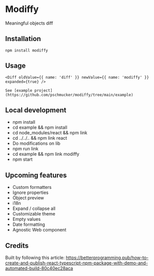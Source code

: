 # Modiffy

Meaningful objects diff


## Installation
```
npm install modiffy
```


## Usage
```
<Diff oldValue={{ name: 'diff' }} newValue={{ name: 'modiffy' }} expanded={true} />

See [example project](https://github.com/pschmucker/modiffy/tree/main/example)
```


## Local development
- npm install
- cd example && npm install
- cd node_modules/react && npm link
- cd ../../.. && npm link react
- Do modifications on lib
- npm run link
- cd example && npm link modiffy
- npm start


## Upcoming features
- Custom formatters
- Ignore properties
- Object preview
- i18n
- Expand / collapse all
- Customizable theme
- Empty values
- Date formatting
- Agnostic Web component


## Credits

Built by following this article:
https://betterprogramming.pub/how-to-create-and-publish-react-typescript-npm-package-with-demo-and-automated-build-80c40ec28aca
